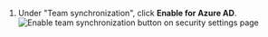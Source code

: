 1. Under "Team synchronization", click **Enable for Azure AD**. ![Enable team synchronization button on security settings page](/assets/images/help/teams/enable-team-synchronization.png)